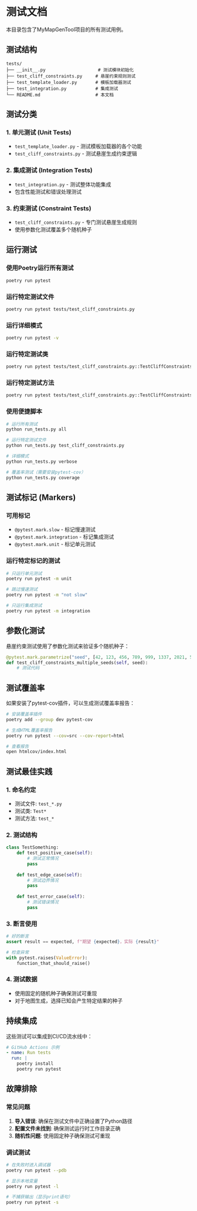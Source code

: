 # 测试文档

本目录包含了MyMapGenTool项目的所有测试用例。

## 测试结构

```
tests/
├── __init__.py                    # 测试模块初始化
├── test_cliff_constraints.py     # 悬崖约束规则测试
├── test_template_loader.py       # 模板加载器测试
├── test_integration.py           # 集成测试
└── README.md                     # 本文档
```

## 测试分类

### 1. 单元测试 (Unit Tests)
- `test_template_loader.py` - 测试模板加载器的各个功能
- `test_cliff_constraints.py` - 测试悬崖生成约束逻辑

### 2. 集成测试 (Integration Tests)
- `test_integration.py` - 测试整体功能集成
- 包含性能测试和错误处理测试

### 3. 约束测试 (Constraint Tests)
- `test_cliff_constraints.py` - 专门测试悬崖生成规则
- 使用参数化测试覆盖多个随机种子

## 运行测试

### 使用Poetry运行所有测试
```bash
poetry run pytest
```

### 运行特定测试文件
```bash
poetry run pytest tests/test_cliff_constraints.py
```

### 运行详细模式
```bash
poetry run pytest -v
```

### 运行特定测试类
```bash
poetry run pytest tests/test_cliff_constraints.py::TestCliffConstraints
```

### 运行特定测试方法
```bash
poetry run pytest tests/test_cliff_constraints.py::TestCliffConstraints::test_cliff_basic_constraints
```

### 使用便捷脚本
```bash
# 运行所有测试
python run_tests.py all

# 运行特定测试文件
python run_tests.py test_cliff_constraints.py

# 详细模式
python run_tests.py verbose

# 覆盖率测试（需要安装pytest-cov）
python run_tests.py coverage
```

## 测试标记 (Markers)

### 可用标记
- `@pytest.mark.slow` - 标记慢速测试
- `@pytest.mark.integration` - 标记集成测试
- `@pytest.mark.unit` - 标记单元测试

### 运行特定标记的测试
```bash
# 只运行单元测试
poetry run pytest -m unit

# 跳过慢速测试
poetry run pytest -m "not slow"

# 只运行集成测试
poetry run pytest -m integration
```

## 参数化测试

悬崖约束测试使用了参数化测试来验证多个随机种子：

```python
@pytest.mark.parametrize("seed", [42, 123, 456, 789, 999, 1337, 2021, 555, 777, 888])
def test_cliff_constraints_multiple_seeds(self, seed):
    # 测试代码
```

## 测试覆盖率

如果安装了pytest-cov插件，可以生成测试覆盖率报告：

```bash
# 安装覆盖率插件
poetry add --group dev pytest-cov

# 生成HTML覆盖率报告
poetry run pytest --cov=src --cov-report=html

# 查看报告
open htmlcov/index.html
```

## 测试最佳实践

### 1. 命名约定
- 测试文件: `test_*.py`
- 测试类: `Test*`
- 测试方法: `test_*`

### 2. 测试结构
```python
class TestSomething:
    def test_positive_case(self):
        # 测试正常情况
        pass
    
    def test_edge_case(self):
        # 测试边界情况
        pass
    
    def test_error_case(self):
        # 测试错误情况
        pass
```

### 3. 断言使用
```python
# 好的断言
assert result == expected, f"期望 {expected}，实际 {result}"

# 检查异常
with pytest.raises(ValueError):
    function_that_should_raise()
```

### 4. 测试数据
- 使用固定的随机种子确保测试可重现
- 对于地图生成，选择已知会产生特定结果的种子

## 持续集成

这些测试可以集成到CI/CD流水线中：

```yaml
# GitHub Actions 示例
- name: Run tests
  run: |
    poetry install
    poetry run pytest
```

## 故障排除

### 常见问题
1. **导入错误**: 确保在测试文件中正确设置了Python路径
2. **配置文件未找到**: 确保测试运行时工作目录正确
3. **随机性问题**: 使用固定种子确保测试可重现

### 调试测试
```bash
# 在失败时进入调试器
poetry run pytest --pdb

# 显示本地变量
poetry run pytest -l

# 不捕获输出（显示print语句）
poetry run pytest -s
```
